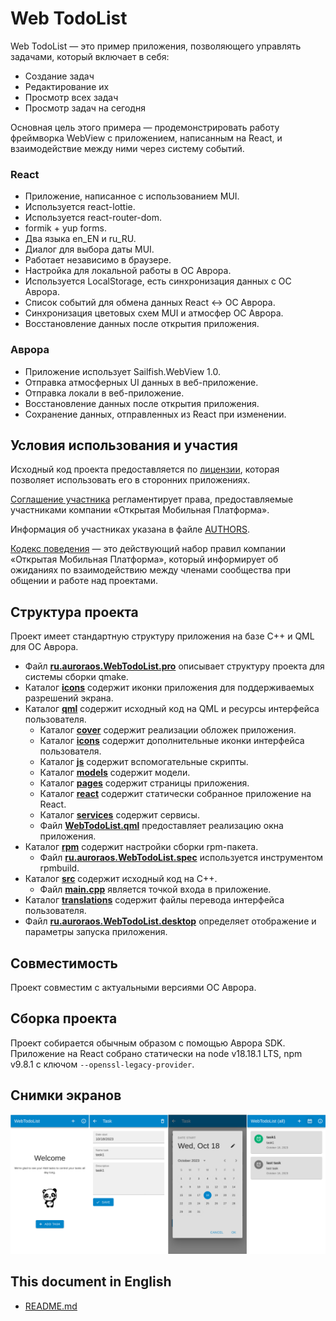 # Web TodoList

Web TodoList — это пример приложения, позволяющего управлять задачами,
который включает в себя:
- Создание задач
- Редактирование их
- Просмотр всех задач
- Просмотр задач на сегодня

Основная цель этого примера — продемонстрировать работу фреймворка WebView с приложением, написанным на React,
и взаимодействие между ними через систему событий.

### React

* Приложение, написанное с использованием MUI.
* Используется react-lottie.
* Используется react-router-dom.
* formik + yup forms.
* Два языка en_EN и ru_RU.
* Диалог для выбора даты MUI.
* Работает независимо в браузере.
* Настройка для локальной работы в ОС Аврора.
* Используется LocalStorage, есть синхронизация данных с ОС Аврора.
* Список событий для обмена данных React <-> ОС Аврора.
* Синхронизация цветовых схем MUI и атмосфер ОС Аврора.
* Восстановление данных после открытия приложения.

### Аврора

* Приложение использует Sailfish.WebView 1.0.
* Отправка атмосферных UI данных в веб-приложение.
* Отправка локали в веб-приложение.
* Восстановление данных после открытия приложения.
* Сохранение данных, отправленных из React при изменении.

## Условия использования и участия

Исходный код проекта предоставляется по [лицензии](LICENSE.BSD-3-Clause.md),
которая позволяет использовать его в сторонних приложениях.

[Соглашение участника](CONTRIBUTING.md) регламентирует права,
предоставляемые участниками компании «Открытая Мобильная Платформа».

Информация об участниках указана в файле [AUTHORS](AUTHORS.md).

[Кодекс поведения](CODE_OF_CONDUCT.md) — это действующий набор правил
компании «Открытая Мобильная Платформа»,
который информирует об ожиданиях по взаимодействию между членами сообщества при общении и работе над проектами.

## Структура проекта

Проект имеет стандартную структуру приложения на базе C++ и QML для ОС Аврора.

* Файл **[ru.auroraos.WebTodoList.pro](ru.auroraos.WebTodoList.pro)** описывает структуру проекта для системы сборки qmake.
* Каталог **[icons](icons)** содержит иконки приложения для поддерживаемых разрешений экрана.
* Каталог **[qml](qml)** содержит исходный код на QML и ресурсы интерфейса пользователя.
  * Каталог **[cover](qml/cover)** содержит реализации обложек приложения.
  * Каталог **[icons](qml/icons)** содержит дополнительные иконки интерфейса пользователя.
  * Каталог **[js](qml/js)** содержит вспомогательные скрипты.
  * Каталог **[models](qml/models)** содержит модели.
  * Каталог **[pages](qml/pages)** содержит страницы приложения.
  * Каталог **[react](qml/react)** содержит статически собранное приложение на React.
  * Каталог **[services](qml/services)** содержит сервисы.
  * Файл **[WebTodoList.qml](qml/WebTodoList.qml)** предоставляет реализацию окна приложения.
* Каталог **[rpm](rpm)** содержит настройки сборки rpm-пакета.
  * Файл **[ru.auroraos.WebTodoList.spec](rpm/ru.auroraos.WebTodoList.spec)** используется инструментом rpmbuild.
* Каталог **[src](src)** содержит исходный код на C++.
  * Файл **[main.cpp](src/main.cpp)** является точкой входа в приложение.
* Каталог **[translations](translations)** содержит файлы перевода интерфейса пользователя.
* Файл **[ru.auroraos.WebTodoList.desktop](ru.auroraos.WebTodoList.desktop)** определяет отображение и параметры запуска приложения.

## Совместимость

Проект совместим с актуальными версиями ОС Аврора.

## Сборка проекта

Проект собирается обычным образом с помощью Аврора SDK.
Приложение на React собрано статически на node v18.18.1 LTS, npm v9.8.1 с ключом `--openssl-legacy-provider`.

## Снимки экранов

![screenshots](screenshots/screenshots.png)

## This document in English

- [README.md](README.md)
